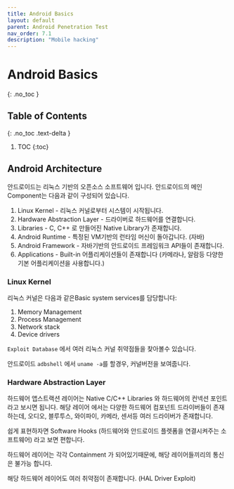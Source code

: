 ```yaml
---
title: Android Basics 
layout: default
parent: Android Penetration Test
nav_order: 7.1
description: "Mobile hacking"
---
```


# Android Basics 

{: .no_toc }

## Table of Contents
{: .no_toc .text-delta }

1. TOC
{:toc}

## Android Architecture 

안드로이드는 리눅스 기반의 오픈소스 소프트웨어 입니다. 안드로이드의 메인 Component는 다음과 같이 구성되어 있습니다.

1. Linux Kernel - 리눅스 커널로부터 시스템이 시작됩니다.
2. Hardware Abstraction Layer - 드라이버로 하드웨어를 연결합니다.
3. Libraries - C, C++ 로 만들어진 Native Library가 존재합니다. 
4. Android Runtime - 특정된 VM기반의 런타임 머신이 돌아갑니다. (자바)
5. Android Framework - 자바기반의 안드로이드 프레임워크 API들이 존재합니다.
6. Applications - Built-in 어플리케이션들이 존재합니다 (카메라나, 알람등 다양한 기본 어플리케이션을 사용합니다.)

### Linux Kernel

리눅스 커널은 다음과 같은Basic system services를 담당합니다:

1. Memory Management
2. Process Management
3. Network stack
4. Device drivers

`Exploit Database` 에서 여러 리눅스 커널 취약점들을 찾아볼수 있습니다.

안드로이드 `adbshell` 에서 `uname -a`를 할경우, 커널버전을 보여줍니다.

### Hardware Abstraction Layer 

하드웨어 앱스트랙션 레이어는 Native C/C++ Libraries 와 하드웨어의 컨넥션 포인트라고 보시면 됩니다. 해당 레이어 에서는 다양한 하드웨어 컴포넌트 드라이버들이 존재하는데, 오디오, 블루투스, 와이파이, 카메라, 센서등 여러 드라이버가 존재합니다.

쉽게 표현하자면 Software Hooks (하드웨어와 안드로이드 플렛폼을 연결시켜주는 소프트웨어) 라고 보면 편합니다.

하드웨어 레이어는 각각 Containment 가 되어있기때문에, 해당 레이어들끼리의 통신은 불가능 합니다.

해당 하드웨어 레이어도 여러 취약점이 존재합니다. (HAL Driver Exploit)